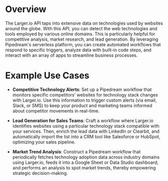 # Overview

The Larger.io API taps into extensive data on technologies used by websites around the globe. With this API, you can detect the web technologies and tools employed by various online domains. This is particularly helpful for competitive analysis, market research, and lead generation. By leveraging Pipedream's serverless platform, you can create automated workflows that respond to specific triggers, analyze data with built-in code steps, and interact with an array of apps to streamline business processes.

# Example Use Cases

- **Competitive Technology Alerts**: Set up a Pipedream workflow that monitors specific competitors’ websites for technology stack changes with Larger.io. Use this information to trigger custom alerts (via email, Slack, or SMS) to keep your product and marketing teams informed about competitor movements in real-time.

- **Lead Generation for Sales Teams**: Craft a workflow where Larger.io identifies websites using a particular technology stack compatible with your services. Then, enrich the lead data with LinkedIn or Clearbit, and automatically import the list into a CRM tool like Salesforce or HubSpot, optimizing your sales pipeline.

- **Market Trend Analysis**: Construct a Pipedream workflow that periodically fetches technology adoption data across industry domains using Larger.io, feeds it into a Google Sheet or Data Studio dashboard, and performs an analysis to spot market trends, thereby empowering strategic decision-making.
